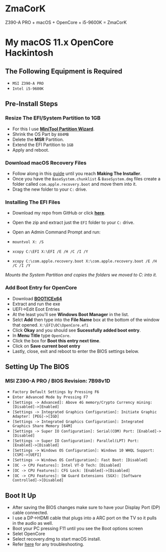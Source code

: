 # ZmaCorK
Z390-A PRO + macOS + OpenCore + i5-9600K = ZmaCorK

# My macOS 11.x OpenCore Hackintosh

## The Following Equipment is Required

- `MSI Z390-A PRO`
- `Intel i5-9600K`
 
## Pre-Install Steps
### Resize The EFI/System Partition to 1GB
- For this I use **[MiniTool Partition Wizard](https://www.partitionwizard.com/free-partition-manager.html)**.
- Shrink the OS Part by `884MB`
- Delete the **MSR** Partition.
- Extend the EFI Partition to `1GB` 
- Apply and reboot.

### Download macOS Recovery Files
- Follow along in this [guide](https://dortania.github.io/OpenCore-Install-Guide/installer-guide/winblows-install.html#downloading-macos) until you reach **Making The Installer**.
- Once you have the `BaseSystem.chunklist` & `BaseSystem.dmg` files create a folder called `com.apple.recovery.boot` and move them into it.
- Drag the new folder to your `C:` drive.

### Installing The EFI Files
- Download my repo from GitHub or click **[here](https://github.com/ZeroOneZero/ZmaCorK/archive/refs/heads/main.zip)**.
- Open the zip and extract just the `EFI` folder to your `C:` drive.
- Open an Admin Command Prompt and run:

- `mountvol X: /S`
- `xcopy C:\EFI X:\EFI /E /H /C /I /Y`
- `xcopy C:\com.apple.recovery.boot X:\com.apple.recovery.boot /E /H /C /I /Y`

*Mounts the System Partition and copies the folders we moved to C: into it.*

### Add Boot Entry for OpenCore
- Download **[BOOTICEx64](https://m.majorgeeks.com/index.php?ct=files&action=download&)**
- Extract and run the exe
- UEFI->Edit Eoot Entries
- At the least you'll see **Windows Boot Manager** in the list.
- Selct **Add** then type into the **File Name** box at the bottom of the window that opened.
`X:\EFI\OC\OpenCore.efi`
- Click **Okay** and you should see **Sucessfully added boot entry**.
- In **Menu Title** type `OpenCore`.
- Click the box for **Boot this entry next time**.
- Click on **Save current boot entry**
- Lastly, close, exit and reboot to enter the BIOS settings below.

## Setting Up The BIOS

### MSI Z390-A PRO / BIOS Revision: 7B98v1D
- `Factory Default Settings by Pressing F6`
- `Enter Advanced Mode by Pressing F7`
- `[Settings -> Advanced]: Above 4G memory/Crypto Currency mining: [Disabled]->[Enabled]`
- `[Settings -> Integrated Graphics Configuration]: Initiate Graphic Adapter: [PEG]->[IGD]`
- `[Settings -> Integrated Graphics Configuration]: Integrated Graphics Share Memory [64M]`
- `[Settings -> Super IO Configuration]: Serial(COM) Port: [Enabled]->[Disabled]`
- `[Settings -> Super IO Configuration]: Parallel(LPT) Port: [Enabled]->[Disabled]`
- `[Settings -> Windows OS Configuration]: Windows 10 WHQL Support: [CSM]->[UEFI]`
- `[Settings -> Windows OS Configuration]: Fast Boot: [Disabled]`
- `[OC -> CPU Features]: Intel VT-D Tech: [Disabled]`
- `[OC -> CPU Features]: CFG Lock: [Enabled]->[Disabled]`
- `[OC -> CPU Features]: SW Guard Extensions (SGX): [Software Controlled]->[Disabled]`

## Boot It Up
- After saving the BIOS changes make sure to have your Display Port (DP) cable connected.
- I use a DP->HDMI cable that plugs into a ARC port on the TV so it pulls in the audio as well.
- Boot your PC pressing F11 until you see the Boot options screen 
- Selet OpenCore
- Select recovery.dmg to start macOS install.
- Refer [here](https://dortania.github.io/OpenCore-Install-Guide/installation/installation-process.html#booting-the-opencore-usb) for any troubleshooting.
